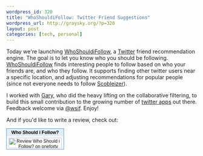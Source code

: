 ```yaml
--- 
wordpress_id: 320
title: "WhoShouldiFollow: Twitter Friend Suggestions"
wordpress_url: http://graysky.org/?p=320
layout: post
categories: [tech, personal]
---
```

Today we're launching <a href="http://whoshouldifollow.com">WhoShouldiFollow</a>, a <a href="http://twitter.com">Twitter</a> friend recommendation engine. The goal is to let you know who you should be following. <a href="http://whoshouldifollow.com">WhoShouldiFollow</a> finds interesting people to follow based on who your friends are, and who they follow. It supports finding other twitter users near a specific location, and adjusting recommendations for popular people (since not everyone needs to follow <a href="http://twitter.com/Scobleizer">Scobleizer</a>). 

I worked with <a href="http://twitter.com/gary">Gary</a>, who did the heavy lifting on the collaborative filtering, to build this small contribution to the growing number of <a href="http://twitter.pbwiki.com/">twitter apps</a> out there. Feedback welcome via <a href="http://twitter.com/wsif">@wsif</a>. Enjoy!

And if you'd like to write a review, check out:

<!-- Begin oneforty widget -->
<div id="oneforty_whoshouldifollow_widget" style="width:150px;border:1px solid #4F90D1;padding:0px;font-family:'Lucida Grande',Arial,san-serif;font-size:12px;"> <style> .oneforty_clearfix:after {content: "0";display:block;height:0;clear:both;visibility:hidden;overflow:hidden;} .oneforty_clearfix {display:block;} .oneforty_widget_title a {text-decoration:none;} .oneforty_widget_title a:hover {text-decoration:underline;}</style> <div style="width:100%;background-color:#e3edf7;"><h3 class="oneforty_widget_title" style="margin:0px;font-size:12px;text-align:center;padding:3px 0px;"><a href="http://oneforty.com/item/whoshouldifollow?utm_source=widget&utm_campaign=review_app" style="color:black;">Who Should i Follow?</a></h3></div> <div id="oneforty_whoshouldifollow_widget_content" class="oneforty_clearfix" style="margin-top:5px;display:none;"></div> <div style="text-align:center;padding:4px 0px 2px 0px;"><a href="http://oneforty.com/item/whoshouldifollow?utm_source=widget&utm_campaign=review_app" title="Review on oneforty"><img src="http://cdn.oneforty.com/ext/images/v1/review_widget.png" height=28 width=140 alt="Review Who Should i Follow? on oneforty" style="border:0px;" /></a></div> <script>var elm=document.getElementById("oneforty_whoshouldifollow_widget_content");elm.style.minHeight="50px";elm.style.display="";if((typeof oneforty_widget_urls)=="undefined"){var oneforty_widget_urls=[]}oneforty_widget_urls.push("http://widgets.oneforty.com/widgets/v1/review_app/whoshouldifollow.js");</script> <script src="http://cdn.oneforty.com/ext/javascripts/v1/loader.js"></script></div>
<!-- End oneforty widget -->
